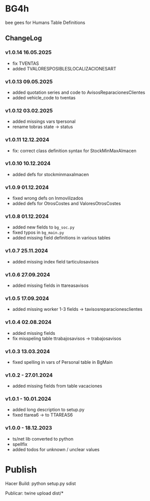 # BG4h

bee gees for Humans Table Definitions

## ChangeLog

### v1.0.14 16.05.2025

- fix TVENTAS
- added TVALORESPOSIBLESLOCALIZACIONESART

### v1.0.13 09.05.2025

- added quotation series and code to AvisosReparacionesClientes
- added vehicle_code to tventas

### v1.0.12 03.02.2025

- added missings vars tpersonal
- rename tobras state -> status

### v1.0.11 12.12.2024

- fix: correct class definition syntax for StockMinMaxAlmacen

### v1.0.10 10.12.2024

- added defs for stockminmaxalmacen

### v1.0.9 01.12.2024

- fixed wrong defs on Inmovilizados
- added defs for OtrosCostes and ValoresOtrosCostes

### v1.0.8 01.12.2024

- added new fields to `bg_soc.py`
- fixed typos in `bg_main.py`
- added missing field definitions in various tables

### v1.0.7 25.11.2024

- added missing index field tarticulosavisos

### v1.0.6 27.09.2024

- added missing fields in ttareasavisos

### v1.0.5 17.09.2024

- added missing worker 1-3 fields -> tavisosreparacionesclientes

### v1.0.4 02.08.2024

- added missing fields
- fix misspeling table ttrabajosavisos -> trabajosavisos

### v1.0.3 13.03.2024

- fixed spelling in vars of Personal table in BgMain

### v1.0.2 - 27.01.2024

- added missing fields from table vacaciones

### v1.0.1 - 10.01.2024

- added long description to setup.py
- fixed ttarea6 -> to TTAREAS6

### v1.0.0 - 18.12.2023

- ts/net lib converted to python
- spellfix
- added todos for unknown / unclear values

# Publish

Hacer Build:
python setup.py sdist

Publicar:
twine upload dist/*
